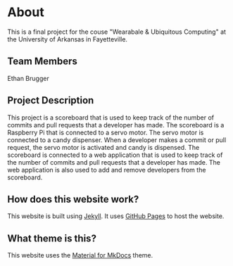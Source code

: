 # About

This is a final project for the couse "Wearabale & Ubiquitous Computing" at the University of Arkansas in Fayetteville.

## Team Members

Ethan Brugger

## Project Description

This project is a scoreboard that is used to keep track of the number of commits and pull requests that a developer has made. The scoreboard is a Raspberry Pi that is connected to a servo motor. The servo motor is connected to a candy dispenser. When a developer makes a commit or pull request, the servo motor is activated and candy is dispensed. The scoreboard is connected to a web application that is used to keep track of the number of commits and pull requests that a developer has made. The web application is also used to add and remove developers from the scoreboard.

## How does this website work?

This website is built using [Jekyll](https://jekyllrb.com/). It uses [GitHub Pages](https://pages.github.com/) to host the website.

## What theme is this?

This website uses the [Material for MkDocs](https://squidfunk.github.io/mkdocs-material/) theme.
